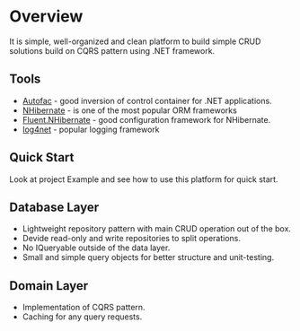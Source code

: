 # Overview
It is simple, well-organized and clean platform to build simple CRUD solutions build on CQRS pattern using .NET framework.

## Tools
- [Autofac](https://github.com/autofac/Autofac) - good inversion of control container for .NET applications.
- [NHibernate](https://github.com/nhibernate) - is one of the most popular ORM frameworks
- [Fluent.NHibernate](https://github.com/jagregory/fluent-nhibernate) - good configuration framework for NHibernate.
- [log4net](https://logging.apache.org/log4net/) - popular logging framework

## Quick Start
Look at project Example and see how to use this platform for quick start.

## Database Layer
- Lightweight repository pattern with main CRUD operation out of the box.
- Devide read-only and write repositories to split operations.
- No IQueryable outside of the data layer.
- Small and simple query objects for better structure and unit-testing.

## Domain Layer
- Implementation of CQRS pattern.
- Caching for any query requests.
